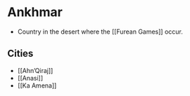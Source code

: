 # Ankhmar

* Country in the desert where the [[Furean Games]] occur.

## Cities

* [[Ahn’Qiraj]]
* [[Anasi]]
* [[Ka Amena]]